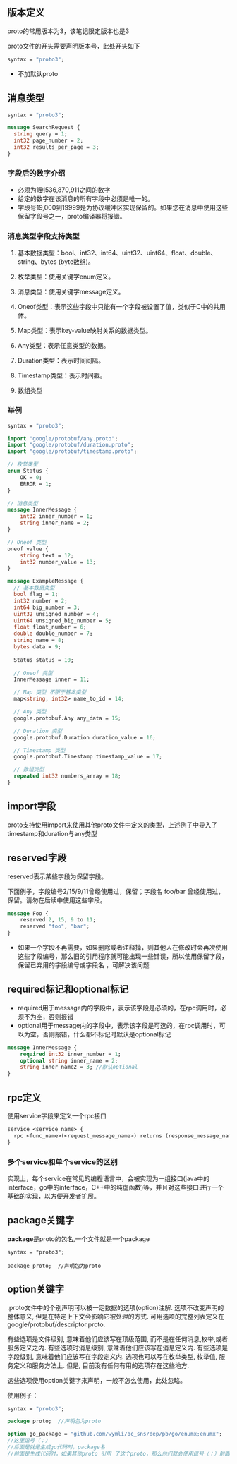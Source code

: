 ## 版本定义

proto的常用版本为3，该笔记限定版本也是3

proto文件的开头需要声明版本号，此处开头如下

```protobuf
syntax = "proto3";
```

* 不加默认proto

## 消息类型

```protobuf
syntax = "proto3";

message SearchRequest {
  string query = 1;
  int32 page_number = 2;
  int32 results_per_page = 3;
}
```

### 字段后的数字介绍

* 必须为1到536,870,911之间的数字
* 给定的数字在该消息的所有字段中必须是唯一的。
* 字段号19,000到19999是为协议缓冲区实现保留的。如果您在消息中使用这些保留字段号之一，proto编译器将报错。

### 消息类型字段支持类型

1. 基本数据类型：bool、int32、int64、uint32、uint64、float、double、string、bytes (byte数组)。

2. 枚举类型：使用关键字enum定义。
3. 消息类型：使用关键字message定义。
4. Oneof类型：表示这些字段中只能有一个字段被设置了值，类似于C中的共用体。
5. Map类型：表示key-value映射关系的数据类型。
6. Any类型：表示任意类型的数据。
7. Duration类型：表示时间间隔。
8. Timestamp类型：表示时间戳。
9. 数组类型

### 举例

```protobuf
syntax = "proto3";

import "google/protobuf/any.proto";
import "google/protobuf/duration.proto";
import "google/protobuf/timestamp.proto";

// 枚举类型
enum Status {
    OK = 0;
    ERROR = 1;
}

// 消息类型
message InnerMessage {
    int32 inner_number = 1;
    string inner_name = 2;
}

// Oneof 类型
oneof value {
    string text = 12;
    int32 number_value = 13;
}

message ExampleMessage {
  // 基本数据类型
  bool flag = 1;
  int32 number = 2;
  int64 big_number = 3;
  uint32 unsigned_number = 4;
  uint64 unsigned_big_number = 5;
  float float_number = 6;
  double double_number = 7;
  string name = 8;
  bytes data = 9;
  
  Status status = 10;
 
  // Oneof 类型
  InnerMessage inner = 11;

  // Map 类型 不限于基本类型
  map<string, int32> name_to_id = 14;

  // Any 类型
  google.protobuf.Any any_data = 15;

  // Duration 类型
  google.protobuf.Duration duration_value = 16;

  // Timestamp 类型
  google.protobuf.Timestamp timestamp_value = 17;

  // 数组类型
  repeated int32 numbers_array = 18;
}
```





## import字段

proto支持使用import来使用其他proto文件中定义的类型，上述例子中导入了timestamp和duration与any类型



## reserved字段

reserved表示某些字段为保留字段。



下面例子，字段编号2/15/9/11曾经使用过，保留；字段名 foo/bar 曾经使用过，保留。请勿在后续中使用这些字段。

```protobuf
message Foo {
    reserved 2, 15, 9 to 11;
	reserved "foo", "bar";
}
```



* 如果一个字段不再需要，如果删除或者注释掉，则其他人在修改时会再次使用这些字段编号，那么旧的引用程序就可能出现一些错误，所以使用保留字段，保留已弃用的字段编号或字段名 ，可解决该问题



## required标记和optional标记

* required用于message内的字段中，表示该字段是必须的，在rpc调用时，必须不为空，否则报错
* optional用于message内的字段中，表示该字段是可选的，在rpc调用时，可以为空，否则报错，什么都不标记时默认是optional标记

```protobuf
message InnerMessage {
    required int32 inner_number = 1;
    optional string inner_name = 2;
    string inner_name2 = 3; //默认optional
}
```



## rpc定义

使用service字段来定义一个rpc接口

```protobuf
service <service_name> {
  rpc <func_name>(<request_message_name>) returns (response_message_name);
}
```

### 多个service和单个service的区别

实现上，每个service在常见的编程语言中，会被实现为一组接口(java中的interface，go中的interface，C++中的纯虚函数)等，并且对这些接口进行一个基础的实现，以方便开发者扩展。



## package关键字

**package**是proto的包名,一个文件就是一个package

```
syntax = "proto3";

package proto;	//声明包为proto
```





## option关键字

.proto文件中的个别声明可以被一定数据的选项(option)注解. 选项不改变声明的整体意义, 但是在特定上下文会影响它被处理的方式. 可用选项的完整列表定义在google/protobuf/descriptor.proto.

有些选项是文件级别, 意味着他们应该写在顶级范围, 而不是在任何消息,枚举,或者服务定义之内. 有些选项时消息级别, 意味着他们应该写在消息定义内. 有些选项是字段级别, 意味着他们应该写在字段定义内. 选项也可以写在枚举类型, 枚举值, 服务定义和服务方法上. 但是, 目前没有任何有用的选项存在这些地方.



这些选项使用option关键字来声明，一般不怎么使用，此处忽略。



使用例子：

```protobuf
syntax = "proto3";

package proto;	//声明包为proto

option go_package = "github.com/wymli/bc_sns/dep/pb/go/enumx;enumx";
//这里逗号（；）
//后面是就是生成go代码时，package名
//前面是生成代码时，如果其他proto 引用 了这个proto，那么他们就会使用逗号（；）前面的作为go包路径
```

